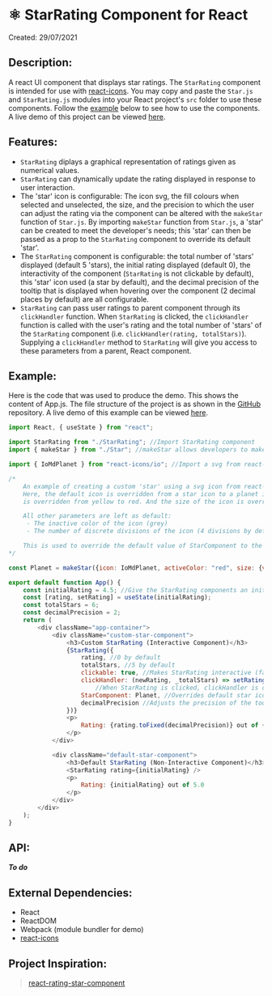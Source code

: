 # ⚛️ StarRating Component for React

Created: 29/07/2021

## Description: 

A react UI component that displays star ratings. The `StarRating` component is intended for use with [react-icons](https://react-icons.github.io/react-icons). You may copy and paste the `Star.js` and `StarRating.js` modules into your React project's `src` folder to use these components. Follow the 
[example](#example) below to see how to use the components. A live demo of this project can be viewed [here](https://react-star-rating-demo.netlify.app).

## Features:
- `StarRating` diplays a graphical representation of ratings given as numerical values.
- `StarRating` can dynamically update the rating displayed in response to user interaction.
- The 'star' icon is configurable: The icon svg, the fill colours when selected and unselected, the size, and the precision to which the user can adjust the rating via the component can be altered with the `makeStar` function of `Star.js`. By importing `makeStar` function from `Star.js`, a 'star' can be created to meet the developer's needs; this 'star' can then be passed as a prop to the `StarRating` component to override its default 'star'.
- The `StarRating` component is configurable: the total number of 'stars' displayed (default 5 'stars), the initial rating displayed (default 0), the interactivity of the component (`StarRating` is not clickable by default), this 'star' icon used (a star by default), and the decimal precision of the tooltip that is displayed when hovering over the component (2 decimal places by default) are all configurable.
- `StarRating` can pass user ratings to parent component through its `clickHandler` function. When `StarRating` is clicked, the `clickHandler` function is called with the user's rating and the total number of 'stars' of the `StarRating` component (i.e. `clickHandler(rating, totalStars)`). Supplying a `clickHandler` method to `StarRating` will give you access to these parameters from a parent, React component.

## <a id="example"></a>Example:
Here is the code that was used to produce the demo. This shows the content of App.js. The file structure of the project is as shown in the [GitHub](https://github.com/keano-robinson/react-star-rating) repository. A live demo of this example can be viewed [here](https://react-star-rating-demo.netlify.app).

``` javascript
import React, { useState } from "react";

import StarRating from "./StarRating"; //Import StarRating component
import { makeStar } from "./Star"; //makeStar allows developers to make a custom 'star' icon

import { IoMdPlanet } from "react-icons/io"; //Import a svg from react-icons to make a custom 'star'

/* 
    An example of creating a custom 'star' using a svg icon from react-icons.
    Here, the default icon is overridden from a star icon to a planet icon. The color of the icon when it is active (i.e. selected)
    is overridden from yellow to red. And the size of the icon is overriden from 20px to 50px.

    All other parameters are left as default: 
     - The inactive color of the icon (grey) 
     - The number of discrete divisions of the icon (4 divisions by default, indicating that the user can adjust ratings in increments of 0.25)

    This is used to override the default value of StarComponent to the new 'star' icon, a planet icon.
*/

const Planet = makeStar({icon: IoMdPlanet, activeColor: "red", size: {value:"50", unit:"px"}, numberOfDivisions: 4});

export default function App() {
    const initialRating = 4.5; //Give the StarRating components an inital rating of 4.5 for demonstration purposes
    const [rating, setRating] = useState(initialRating); 
    const totalStars = 6;
    const decimalPrecision = 2;
    return (
        <div className="app-container">
            <div className="custom-star-component">
                <h3>Custom StarRating (Interactive Component)</h3>
                {StarRating({
                    rating, //0 by default
                    totalStars, //5 by default
                    clickable: true, //Makes StarRating interactive (false by default)
                    clickHandler: (newRating, _totalStars) => setRating(newRating), //Dynamically adjusts rating. These values are used in the paragraph below.
                        //When StarRating is clicked, clickHandler is called with the new rating and total number of 'stars' of the StarRating component
                    StarComponent: Planet, //Overrides default star icon with a planet icon (default: gold star with grey background)
                    decimalPrecision //Adjusts the precision of the tooltip, figures are given to 1 decimal place by default
                })}
                <p>
                    Rating: {rating.toFixed(decimalPrecision)} out of {totalStars.toFixed(decimalPrecision)}
                </p>
            </div>

            <div className="default-star-component">
                <h3>Default StarRating (Non-Interactive Component)</h3>
                <StarRating rating={initialRating} />
                <p>
                    Rating: {initialRating} out of 5.0
                </p>
            </div>
        </div>
    );
}
```
## API:
***To do***

## External Dependencies:
- React
- ReactDOM
- Webpack (module bundler for demo)
- [react-icons](https://react-icons.github.io/react-icons/)

## Project Inspiration:
> [react-rating-star-component](https://www.npmjs.com/package/react-rating-stars-component)
